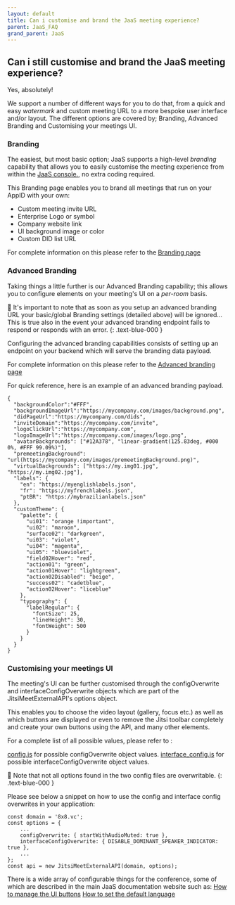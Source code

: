 ```yaml
---
layout: default
title: Can i customise and brand the JaaS meeting experience?
parent: JaaS_FAQ
grand_parent: JaaS
---
```


## Can i still customise and brand the JaaS meeting experience?

Yes, absolutely!

We support a number of different ways for you to do that, from a quick and easy _watermark_ and custom meeting URL to a more bespoke user interface and/or layout.
The different options are covered by; Branding, Advanced Branding and Customising your meetings UI.

### Branding

The easiest, but most basic option; JaaS supports a high-level _branding_ capability that allows you to easily customise the meeting experience from within the [JaaS console.](https://jaas.8x8.vc/), no extra coding required.

This Branding page enables you to brand all meetings that run on your AppID with your own:

* Custom meeting invite URL
* Enterprise Logo or symbol
* Company website link
* UI background image or color
* Custom DID list URL

For complete information on this please refer to the [Branding page](https://developer.8x8.com/jaas/docs/jaas-console-branding)

### Advanced Branding

Taking things a little further is our Advanced Branding capability; this allows you to configure elements on your meeting's UI on a _per-room_ basis.

📘 It's important to note that as soon as you setup an advanced branding URL your basic/global Branding settings (detailed above) will be ignored... This is true also in the event your advanced branding endpoint fails to respond or responds with an error.
{: .text-blue-000 }

Configuring the advanced branding capabilities consists of setting up an endpoint on your backend which will serve the branding data payload.

For complete information on this please refer to the [Advanced branding page](https://developer.8x8.com/jaas/docs/jaas-prefs-advanced-branding)

For quick reference, here is an example of an advanced branding payload.
```
{
  "backgroundColor":"#FFF",
  "backgroundImageUrl":"https://mycompany.com/images/background.png",
  "didPageUrl":"https://mycompany.com/dids",
  "inviteDomain":"https://mycompany.com/invite",
  "logoClickUrl":"https://mycompany.com",
  "logoImageUrl":"https://mycompany.com/images/logo.png",
  "avatarBackgrounds": ["#12A378", "linear-gradient(125.83deg, #000 0%, #FFF 99.09%)"],
  "premeetingBackground": "url(https://mycompany.com/images/premeetingBackground.png)",
  "virtualBackgrounds": ["https://my.img01.jpg", "https://my.img02.jpg"],
  "labels": {
    "en": "https://myenglishlabels.json",
    "fr": "https://myfrenchlabels.json",
    "ptBR": "https://mybrazilianlabels.json"
  },
  "customTheme": {
    "palette": {
      "ui01": "orange !important",
      "ui02": "maroon",
      "surface02": "darkgreen",
      "ui03": "violet",
      "ui04": "magenta",
      "ui05": "blueviolet",
      "field02Hover": "red",
      "action01": "green",
      "action01Hover": "lightgreen",
      "action02Disabled": "beige",
      "success02": "cadetblue",
      "action02Hover": "liceblue"
    },
    "typography": {
      "labelRegular": {
        "fontSize": 25,
        "lineHeight": 30,
        "fontWeight": 500
      }
    }
  }
}
```

### Customising your meetings UI

The meeting's UI can be further customised through the configOverwrite and interfaceConfigOverwrite objects which are part of the JitsiMeetExternalAPI's options object.

This enables you to choose the video layout (gallery, focus etc.) as well as which buttons are displayed or even to remove the Jitsi toolbar completely and create your own buttons using the API, and many other elements.

For a complete list of all possible values, please refer to :

[config.js](https://github.com/jitsi/jitsi-meet/blob/master/config.js) for possible configOverwrite object values.
[interface_config.js](https://github.com/jitsi/jitsi-meet/blob/master/interface_config.js) for possible interfaceConfigOverwrite object values.

📘  Note that not all options found in the two config files are overwritable.
{: .text-blue-000 }

Please see below a snippet on how to use the config and interface config overwrites in your application:
```
const domain = '8x8.vc';
const options = {
    ...
    configOverwrite: { startWithAudioMuted: true },
    interfaceConfigOverwrite: { DISABLE_DOMINANT_SPEAKER_INDICATOR: true },
    ...
};
const api = new JitsiMeetExternalAPI(domain, options);
```

There is a wide array of configurable things for the conference, some of which are described in the main JaaS documentation website such as:
[How to manage the UI buttons](https://developer.8x8.com/jaas/docs/customize-ui-buttons)
[How to set the default language](https://developer.8x8.com/jaas/docs/customize-ui-default-language)

